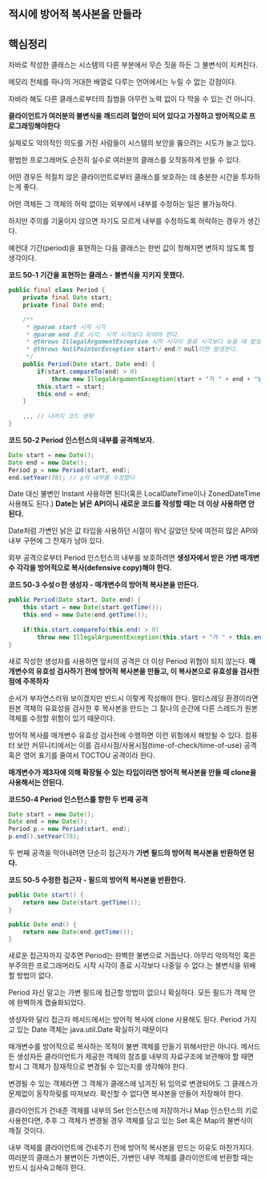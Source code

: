 ## 적시에 방어적 복사본을 만들라

## **핵심정리**

자바로 작성한 클래스는 시스템의 다른 부분에서 무슨 짓을 하든 그 불변식이 지켜진다. 

메모리 전체를 하나의 거대한 배열로 다루는 언어에서는 누릴 수 없는 강점이다.

자바라 해도 다른 클래스로부터의 침범을 아무런 노력 없이 다 막을 수 있는 건 아니다. 

**클라이언트가 여러분의 불변식을 깨드리려 혈안이 되어 있다고 가정하고 방어적으로 프로그래밍해야한다**

실제로도 악의적인 의도를 가진 사람들이 시스템의 보안을 뚫으려는 시도가 늘고 있다.

평범한 프로그래머도 순전히 실수로 여러분의 클래스를 오작동하게 만들 수 있다.

어떤 경우든 적절치 않은 클라이언트로부터 클래스를 보호하는 데 충분한 시간을 투자하는게 좋다. 

어떤 객체든 그 객체의 허락 없이는 외부에서 내부를 수정하는 일은 불가능하다.

하지만 주의를 기울이지 않으면 자기도 모르게 내부를 수정하도록 허락하는 경우가 생긴다. 

예컨대 기간(period)을 표현하는 다음 클래스는 한번 값이 정해지면 변하지 않도록 할 생각이다.

**코드 50-1 기간을 표현하는 클래스 - 불변식을 지키지 못했다.**
```java
public final class Period {
    private final Date start;
    private final Date end;

    /**
     * @param start 시작 시각
     * @param end 종료 시각; 시작 시각보다 뒤여야 한다.
     * @throws IllegalArgumentException 시작 시각이 종료 시각보다 늦을 때 발생한다.
     * @throws NullPointerException start나 end가 null이면 발생한다.
     */
    public Period(Date start, Date end) {
        if(start.compareTo(end) > 0) 
            throw new IllegalArgumentException(start + "가 " + end + "보다 늦다.");
        this.start = start;
        this.end = end;
    }
    
    ,,, // 나머지 코드 생략
}
```

**코드 50-2 Period 인스턴스의 내부를 공격해보자.**
```java
Date start = new Date();
Date end = new Date();
Period p = new Period(start, end);
end.setYear(78); // p의 내부를 수정했다
```

Date 대신 불변인 Instant 사용하면 된다(혹은 LocalDateTime이나 ZonedDateTime 사용해도 된다.) **Date는 낡은 API이니 새로운 코드를 작성할 때는 더 이상 사용하면 안된다.**

Date처럼 가변인 낡은 값 타입을 사용하던 시절이 워낙 길었던 탓에 여전히 많은 API와 내부 구현에 그 잔재가 남아 있다. 

외부 공격으로부터 Period 인스턴스의 내부를 보호하려면 **생성자에서 받은 가변 매개변수 각각을 방어적으로 복사(defensive copy)해야 한다.**


**코드 50-3 수섲ㅇ한 생성자 - 매개변수의 방어적 복사본을 만든다.**
```java
public Period(Date start, Date end) {
    this.start = new Date(start.getTime());
    this.end = new Date(end.getTime());
    
    if(this.start.compareTo(this.end) > 0)
        throw new IllegalArgumentException(this.start + "가 " + this.end + "보다 늦다.");
}
```

새로 작성한 생성자를 사용하면 앞서의 공격은 더 이상 Period 위협이 되지 않는다. **매개변수의 유효성 검사하기 전에 방어적 복사본을 만들고, 이 복사본으로 유효성을 검사한 점에 주목하자**

순서가 부자연스러워 보이겠지만 반드시 이렇게 작성해야 한다. 멀티스레딩 환경이라면 원본 객체의 유효성을 검사한 후 복사본을 만드는 그 찰나의 순간에 다른 스레드가 원본 객체를 수정할 위험이 있기 때문이다. 

방어적 복사를 매개변수 유효성 검사전에 수행하면 이런 위험에서 해방될 수 있다. 컴퓨터 보안 커뮤니티에서는 이를 검사시점/사용시점(time-of-check/time-of-use) 공격 혹은 영어 표기를 줄여서 TOCTOU 공격이라 한다.

**매개변수가 제3자에 의해 확장될 수 있는 타입이라면 방어적 복사본을 만들 때 clone을 사용해서는 안된다.**

**코드50-4 Period 인스턴스를 향한 두 번째 공격**
```java
Date start = new Date();
Date end = new Date();
Period p = new Period(start, end);
p.end().setYear(78);
```

두 번째 공격을 막아내려면 단순히 접근자가 **가변 필드의 방어적 복사본을 반환하면 된다.**

**코드 50-5 수정한 접근자 - 필드의 방어적 복사본을 반환한다.**
```java
public Date start() {
    return new Date(start.getTime());
}

public Date end() {
    return new Date(end.getTime());
}
```

새로운 접근자까지 갖추면 Period는 완벽한 불변으로 거듭난다. 아무리 악의적인 혹은 부주의한 프로그래머라도 시작 시각이 종료 시각보다 나중일 수 없다.는 불변식을 위배할 방법이 없다. 

Period 자신 말고는 가변 필드에 접근할 방법이 없으니 확실하다. 모든 필드가 객체 안에 완벽하게 캡슐화되었다.

생성자와 달리 접근자 메서드에서는 방어적 복사에 clone 사용해도 된다. Period 가지고 있는 Date 객체는 java.util.Date 확실하기 때문이다

매개변수를 방어적으로 복사하는 목적이 불변 객체를 만들기 위해서만은 아니다. 메서드든 생성자든 클라이언트가 제공한 객체의 참조를 내부의 자료구조에 보관해야 할 때면 항시 그 객체가 잠재적으로 변경될 수 있는지를 생각해야 한다.

변경될 수 있는 객체라면 그 객체가 클래스에 넘겨진 뒤 임의로 변경되어도 그 클래스가 문제없이 동작하맂를 따져보라. 확신할 수 없다면 복사본을 만들어 저장해야 한다. 

클라이언트가 건네준 객체를 내부의 Set 인스턴스에 저장하거나 Map 인스턴스의 키로 사용한다면, 추후 그 객체가 변경될 경우 객체를 담고 있는 Set 혹은 Map의 불변식이 깨질 것이다.

내부 객체를 클라이언트에 건네주기 전에 방어적 복사본을 만드는 이유도 마찬가지다. 여러분의 클래스가 불변이든 가변이든, 가변인 내부 객체를 클라이언트에 반환할 때는 반드시 심사숙고해야 한다.
